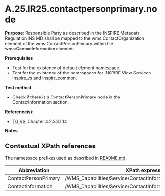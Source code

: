 # A.25.IR25.contactpersonprimary.node

**Purpose**: Responsible Party as described in the INSPIRE Metadata Regulation INS MD shall be mapped to the wms:ContactOrganization element of the wms:ContactPersonPrimary within the wms:ContactInformation element.

**Prerequisites**

* Test for the existence of default element namespace.
* Test for the existence of the namespaces for INSPIRE View Services inspire_vs and inspire_common.

**Test method**

* Check if there is a ContactPersonPrimary node in the ContactInformation section.

**Reference(s)**: 
* [TG VS](README.md#ref_TG_VS), Chapter 4.2.3.3.1.14

**Notes**

## Contextual XPath references

The namespace prefixes used as described in [README.md](README.md#namespaces).

Abbreviation                                               |  XPath expression
---------------------------------------------------------- | -------------------------------------------------------------------------
ContactPersonPrimary <a name="ContactPersonPrimary"></a> | /WMS_Capabilities/Service/ContactInformation/ContactPersonPrimary
ContactInformation <a name="ContactInformation"></a> | /WMS_Capabilities/Service/ContactInformation
